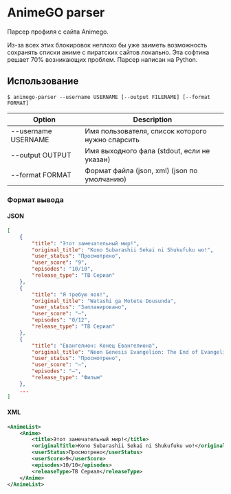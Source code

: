 # AnimeGO parser

Парсер профиля с сайта Animego.

Из-за всех этих блокировок неплохо бы уже заиметь возможность сохранять списки аниме с пиратских сайтов локально.
Эта софтина решает 70% возникающих проблем.
Парсер написан на Python.

## Использование
```
$ animego-parser --username USERNAME [--output FILENAME] [--format FORMAT]
```

| Option | Description |
|----------------------|---------------------------------------------------------|
| --username USERNAME  | Имя пользователя, список которого нужно спарсить        |
| --output OUTPUT      | Имя выходного фала (stdout, если не указан)             |
| --format FORMAT      | Формат файла (json, xml) (json по умолчанию)            |


### Формат вывода

#### JSON

```json
[
    {
        "title": "Этот замечательный мир!",
        "original_title": "Kono Subarashii Sekai ni Shukufuku wo!",
        "user_status": "Просмотрено",
        "user_score": "9",
        "episodes": "10/10",
        "release_type": "ТВ Сериал"
    },
    {
        "title": "Я требую яоя!",
        "original_title": "Watashi ga Motete Dousunda",
        "user_status": "Запланировано",
        "user_score": "–",
        "episodes": "0/12",
        "release_type": "ТВ Сериал"
    },
    {
        "title": "Евангелион: Конец Евангелиона",
        "original_title": "Neon Genesis Evangelion: The End of Evangelion",
        "user_status": "Просмотрено",
        "user_score": "–",
        "episodes": "–",
        "release_type": "Фильм"
    },
    ...
]
```

#### XML

```xml
<AnimeList>
    <Anime>
        <title>Этот замечательный мир!</title>
        <originalTitle>Kono Subarashii Sekai ni Shukufuku wo!</originalTitle>
        <userStatus>Просмотрено</userStatus>
        <userScore>9</userScore>
        <episodes>10/10</episodes>
        <releaseType>ТВ Сериал</releaseType>
    </Anime>
</AnimeList>
```
